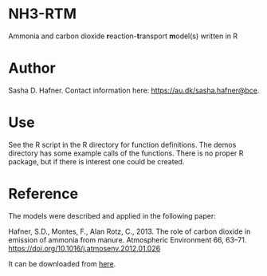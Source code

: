# NH3-RTM
Ammonia and carbon dioxide **r**eaction-**t**ransport **m**odel(s) written in R

# Author
Sasha D. Hafner.
Contact information here: <https://au.dk/sasha.hafner@bce>.

# Use
See the R script in the R directory for function definitions.
The demos directory has some example calls of the functions.
There is no proper R package, but if there is interest one could be created.

# Reference
The models were described and applied in the following paper:

Hafner, S.D., Montes, F., Alan Rotz, C., 2013. The role of carbon dioxide in emission of ammonia from manure. Atmospheric Environment 66, 63–71. <https://doi.org/10.1016/j.atmosenv.2012.01.026>

It can be downloaded from [here](https://drive.google.com/file/d/1Qg6L2a9ATDI4ikfN7vREoBD_igLRIu13/view?usp=sharing).

